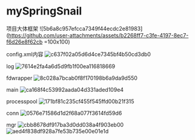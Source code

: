 # mySpringSnail
项目大体框架
![5b6a8c957efcca7349f44ecdc2e81983](https://github.com/user-attachments/assets/b2268ff7-c3fe-4197-8ec7-f6d26e8f62cb =100x100)

config.xml内容
![c637f02a05d6d4ce7345bf4b50cd3db0](https://github.com/user-attachments/assets/99690952-e613-479f-b41e-2e27384f2eb6)

log
![7614e2fa4a6d5d9fb1f00ea116818669](https://github.com/user-attachments/assets/a8e42463-8d35-4c48-a5f1-8569a0c4ed85)

fdwrapper
![8c028a7bcab0f8f170198b6a9da9d550](https://github.com/user-attachments/assets/eb8d1d06-dfac-44a2-9c29-bb8d8ade074f)

main
![ca168f4c53992aada04d331aded109e4](https://github.com/user-attachments/assets/51d8520c-1b9a-457f-98b6-7899e43d7370)

processpool
![171bf81c235cf455f545ffd00b21f315](https://github.com/user-attachments/assets/1847dfcf-8930-487b-ac34-a421f76ec13f)

conn
![0576e71586d1d2f68a077f3614fd59d6](https://github.com/user-attachments/assets/3720a4ec-6da6-4dec-bc44-514d650b0459)

mgr
![cbb8678df917ba3d0dd038a4f903eb00](https://github.com/user-attachments/assets/1bd25041-d4f0-48e3-a8a8-51c4dcc5fd46)
![aed4f838df928a7fe53b735e00e01e1d](https://github.com/user-attachments/assets/ef57115a-956f-4dd3-bd7b-aff12a1798ae)
